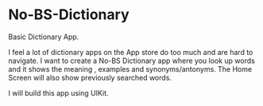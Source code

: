 # No-BS-Dictionary
Basic Dictionary App.

I feel a lot of dictionary apps on the App store do too much and are hard to navigate.
I want to create a No-BS Dictionary app where you look up words and it shows the meaning , examples and synonyms/antonyms. 
The Home Screen will also show previously searched words.

I will build this app using UIKit. 
